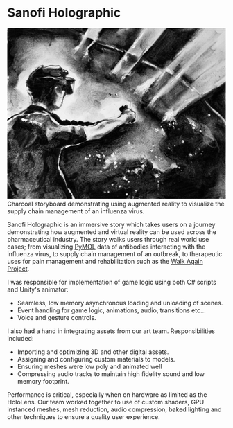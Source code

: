 <!-- ---
title: Sanofi Holographic
date: 2017-09-26
layout: project.html
image: /img/project/sanofi.jpg
status: Shipped
engine: Unity
platform: Microsoft HoloLens
description: Sanofi Holographic is an immersive story which takes users on a journey which demonstrates how augmented and virtual reality can be used for data visualization, therapeutics and pharmaceuticals.
ready: true
--- -->

# Sanofi Holographic

!["Charcoal storyboard of someone using an AR headset to visualize an influenza outbreak." {chapter: "square-framed"}](/img/project/sanofi.jpg)
<span class="subtitle">Charcoal storyboard demonstrating using augmented reality to visualize the supply chain management of an influenza virus.</span>

Sanofi Holographic is an immersive story which takes users on a journey demonstrating how augmented and virtual reality can be used across the pharmaceutical industry. The story walks users through real world use cases; from visualizing [PyMOL][pymol] data of antibodies interacting with the influenza virus, to supply chain management of an outbreak, to therapeutic uses for pain management and rehabilitation such as the [Walk Again Project][walkagain].

I was responsible for implementation of game logic using both C# scripts and Unity's animator:

- Seamless, low memory asynchronous loading and unloading of scenes.
- Event handling for game logic, animations, audio, transitions etc...
- Voice and gesture controls.

I also had a hand in integrating assets from our art team. Responsibilities included:

- Importing and optimizing 3D and other digital assets.
- Assigning and configuring custom materials to models.
- Ensuring meshes were low poly and animated well
- Compressing audio tracks to maintain high fidelity sound and low memory footprint.

Performance is critical, especially when on hardware as limited as the HoloLens. Our team worked together to use of custom shaders, GPU instanced meshes, mesh reduction, audio compression, baked lighting and other techniques to ensure a quality user experience.

[pymol]: https://pymol.org/2/
[walkagain]: https://today.duke.edu/2016/08/paraplegics-take-step-regain-movement
